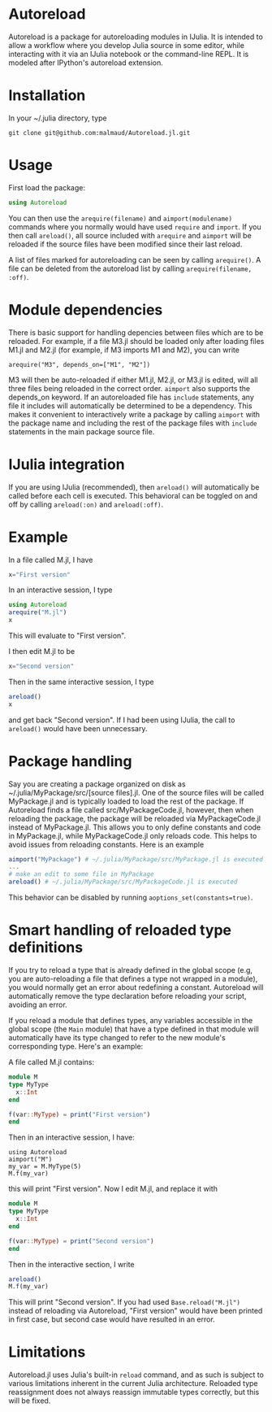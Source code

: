 Autoreload
===============

Autoreload is a package for autoreloading modules in IJulia. It is intended to allow a workflow where you develop Julia source in some editor, while interacting with it via an IJulia notebook or the command-line REPL. It is modeled after IPython's autoreload extension.

Installation
=============
In your ~/.julia directory, type 

```
git clone git@github.com:malmaud/Autoreload.jl.git
```

Usage
=======
First load the package:

```julia
using Autoreload
```

You can then use the ```arequire(filename)``` and ```aimport(modulename)``` commands where you normally would have used ```require``` and ```import```. If you then call ```areload()```, all source included with ```arequire``` and ```aimport``` will be reloaded if the source files have been modified since their last reload. 

A list of files marked for autoreloading can be seen by calling ```arequire()```. A file can be deleted from the autoreload list by calling ```arequire(filename, :off)```.

Module dependencies
====================
There is basic support for handling depencies between files which are to be reloaded. For example, if a file M3.jl should be loaded only after loading files M1.jl and M2.jl (for example, if M3 imports M1 and M2), you can write

```
arequire("M3", depends_on=["M1", "M2"])
```

M3 will then be auto-reloaded if either M1.jl, M2.jl, or M3.jl is edited, will all three files being reloaded in the correct order. ```aimport``` also supports the depends_on keyword. If an autoreloaded file has ```include``` statements, any file it includes will automatically be determined to be a dependency. This makes it convenient to interactively write a package by calling ```aimport``` with the package name and including the rest of the package files with ```include``` statements in the main package source file.


IJulia integration
===================
If you are using IJulia (recommended), then ```areload()``` will automatically be called before each cell is executed. This behavioral can be toggled on and off by calling ```areload(:on)``` and ```areload(:off)```.

Example
========
In a file called M.jl, I have

```julia
x="First version"
```

In an interactive session, I type

```julia
using Autoreload
arequire("M.jl")
x
```
This will evaluate to "First version".

I then edit M.jl to be

```julia
x="Second version"
```

Then in the same interactive session, I type

```julia
areload()
x
```

and get back "Second version". If I had been using IJulia, the call to ```areload()``` would have been unnecessary.

Package handling
==================
Say you are creating a package organized on disk as ~/.julia/MyPackage/src/[source files].jl. One of the source files will be called MyPackage.jl and is typically loaded to load the rest of the package. If Autoreload finds a file called src/MyPackageCode.jl, however, then when reloading the package, the package will be reloaded via MyPackageCode.jl instead of MyPackage.jl. This allows you to only define constants and code in MyPackage.jl, while MyPackageCode.jl only reloads code. This helps to avoid issues from reloading constants. Here is an example

```julia
aimport("MyPackage") # ~/.julia/MyPackage/src/MyPackage.jl is executed
...
# make an edit to some file in MyPackage
areload() # ~/.julia/MyPackage/src/MyPackageCode.jl is executed 
```

This behavior can be disabled by running ```aoptions_set(constants=true)```.


Smart handling of reloaded type definitions
=============================================
If you try to reload a type that is already defined in the global scope (e.g, you are auto-reloading a file that defines a type not wrapped in a module), you would normally get an error about redefining a constant. Autoreload will automatically remove the type declaration before reloading your script, avoiding an error.


If you reload a module that defines  types, any variables accessible in the global scope (the ```Main``` module) that have a type defined in that module will automatically have its type changed to refer to the new module's corresponding type. Here's an example:

A file called M.jl contains:

```julia
module M
type MyType
  x::Int
end

f(var::MyType) = print("First version")
end
```

Then in an interactive session, I have:

```
using Autoreload
aimport("M")
my_var = M.MyType(5)
M.f(my_var)
```

this will print "First version". Now I edit M.jl, and replace it with

```julia
module M
type MyType
  x::Int
end

f(var::MyType) = print("Second version")
end
```

Then in the interactive section, I write

```julia
areload()
M.f(my_var)
```

This will print "Second version". If you had used ```Base.reload("M.jl")``` instead of reloading via Autoreload, "First version" would have been printed in first case, but second case would have resulted in an error.

Limitations
============
Autoreload.jl uses Julia's built-in ```reload``` command, and as such is subject to various limitations inherent in the current Julia architecture. Reloaded type reassignment does not always reassign immutable types correctly, but this will be fixed.
